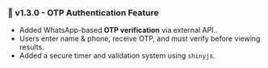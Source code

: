 ### 🔖 v1.3.0 - OTP Authentication Feature
- Added WhatsApp-based **OTP verification** via external API..
- Users enter name & phone, receive OTP, and must verify before viewing results.
- Added a secure timer and validation system using `shinyjs`.
